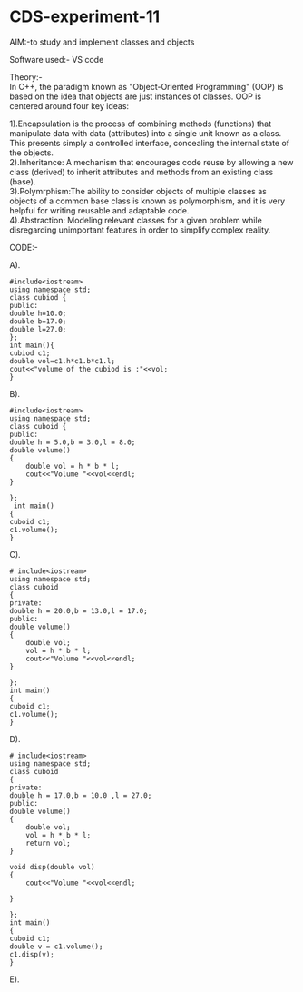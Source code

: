 # CDS-experiment-11

AIM:-to study and implement classes and objects<br>

Software used:- VS code<br>

Theory:-<br>
In C++, the paradigm known as "Object-Oriented Programming" (OOP) is based on the idea that objects are just instances of classes. OOP is centered around four key ideas:

1).Encapsulation is the process of combining methods (functions) that manipulate data with data (attributes) into a single unit known as a class. This presents simply a controlled interface, concealing the internal state of the objects.<br>
2).Inheritance: A mechanism that encourages code reuse by allowing a new class (derived) to inherit attributes and methods from an existing class (base).<br>
3).Polymrphism:The ability to consider objects of multiple classes as objects of a common base class is known as polymorphism, and it is very helpful for writing reusable and adaptable code.<br>
4).Abstraction: Modeling relevant classes for a given problem while disregarding unimportant features in order to simplify complex reality.<br>

CODE:-<br>

A).<br>

    #include<iostream>
    using namespace std;
    class cubiod {
    public:
    double h=10.0;
    double b=17.0;
    double l=27.0;
    };
    int main(){
    cubiod c1;
    double vol=c1.h*c1.b*c1.l;
    cout<<"volume of the cubiod is :"<<vol;    
    }

B).<br>

    #include<iostream>
    using namespace std;
    class cuboid { 
    public:
    double h = 5.0,b = 3.0,l = 8.0;
    double volume()
    {
        double vol = h * b * l;
        cout<<"Volume "<<vol<<endl;
    }

    };
     int main()
    {
    cuboid c1;
    c1.volume();
    }

C).<br>

    # include<iostream>
    using namespace std;
    class cuboid
    {
    private:
    double h = 20.0,b = 13.0,l = 17.0;
    public:
    double volume()
    {
        double vol;
        vol = h * b * l;
        cout<<"Volume "<<vol<<endl;
    }

    };
    int main()
    {
    cuboid c1;
    c1.volume();
    }

D).<br>

    # include<iostream>
    using namespace std;
    class cuboid
    {
    private:
    double h = 17.0,b = 10.0 ,l = 27.0;
    public:
    double volume()
    {
        double vol;
        vol = h * b * l;
        return vol;
    }

    void disp(double vol)
    {
        cout<<"Volume "<<vol<<endl;

    }

    };
    int main()
    {
    cuboid c1;
    double v = c1.volume();
    c1.disp(v);
    }

E).<br>

    


